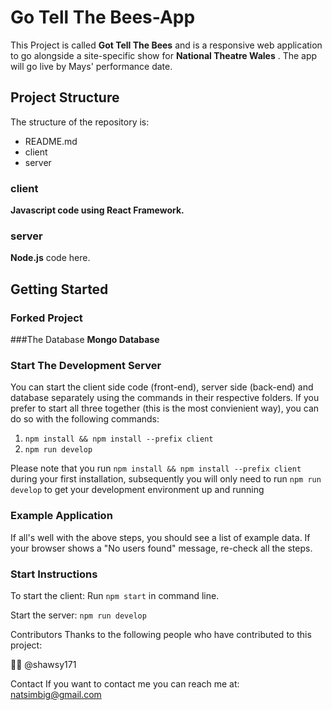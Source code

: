 <h1>Go Tell The Bees-App</h1>

This Project is called **Got Tell The Bees** and is a responsive web application to go alongside a site-specific show for **National Theatre Wales** . The app will go live by Mays' performance date.

## Project Structure

The structure of the repository is:

- README.md
- client
- server

### client
**Javascript code using React Framework.**

### server
**Node.js** code here.

## Getting Started

### Forked Project

###The Database
**Mongo Database**

### Start The Development Server

You can start the client side code (front-end), server side (back-end) and database separately using the commands in their respective folders. If you prefer to start all three together (this is the most convienient way), you can do so with the following commands:

1. `npm install && npm install --prefix client`
2. `npm run develop`

Please note that you run `npm install && npm install --prefix client` during your first installation, subsequently you will only need to run `npm run develop` to get your development environment up and running
### Example Application

If all's well with the above steps, you should see a list of example data. If your browser shows a "No users found" message, re-check all the steps.
### Start Instructions

To start the client:
Run `npm start` in command line.

Start the server:
`npm run develop`

Contributors
Thanks to the following people who have contributed to this project:

🧑‍🏫 @shawsy171

Contact
If you want to contact me you can reach me at: natsimbig@gmail.com
